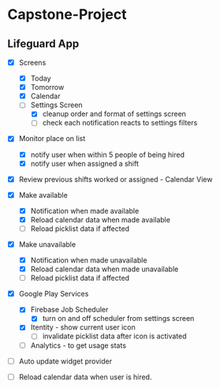 # Capstone-Project
## Lifeguard App

- [x] Screens
  - [x] Today
  - [x] Tomorrow
  - [x] Calendar
  - [ ] Settings Screen
    - [x] cleanup order and format of settings screen
    - [ ] check each notification reacts to settings filters

- [x] Monitor place on list
  - [x] notify user when within 5 people of being hired
  - [x] notify user when assigned a shift
- [x] Review previous shifts worked or assigned - Calendar View

- [x] Make available
  - [x] Notification when made available
  - [x] Reload calendar data when made available
  - [ ] Reload picklist data if affected 

- [x] Make unavailable
  - [x] Notification when made unavailable
  - [x] Reload calendar data when made unavailable
  - [ ] Reload picklist data if affected

- [x] Google Play Services
  - [x] Firebase Job Scheduler
    - [x] turn on and off scheduler from settings screen
  - [x] Itentity - show current user icon
    - [ ] invalidate picklist data after icon is activated 
  - [ ] Analytics - to get usage stats

- [ ] Auto update widget provider

- [ ] Reload calendar data when user is hired.

